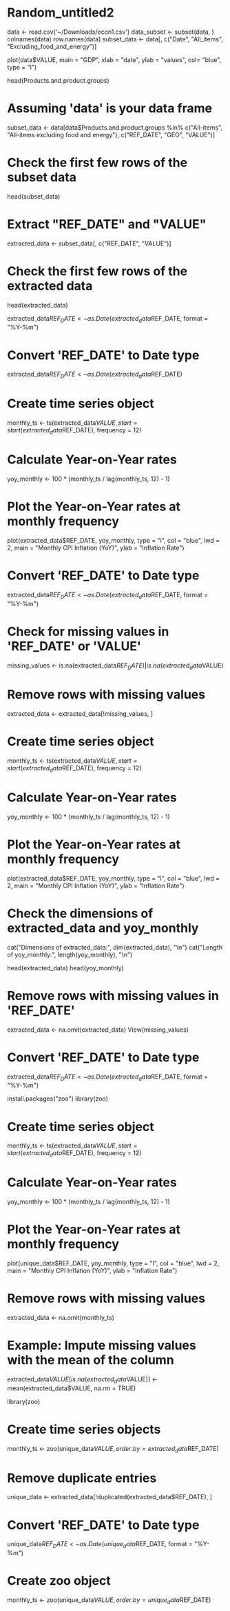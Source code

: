 # Random_untitled2
data <- read.csv('~/Downloads/econ1.csv')
data_subset <- subset(data, )
colnames(data)
row.names(data)
subset_data <- data[, c("Date", "All_items", "Excluding_food_and_energy")]

plot(data$VALUE, main = "GDP", xlab = "date", ylab = "values", col= "blue", type = "l")

head(Products.and.product.groups)

# Assuming 'data' is your data frame
subset_data <- data[data$Products.and.product.groups %in% c("All-items", "All-items excluding food and energy"), c("REF_DATE", "GEO", "VALUE")]

# Check the first few rows of the subset data
head(subset_data)

# Extract "REF_DATE" and "VALUE"
extracted_data <- subset_data[, c("REF_DATE", "VALUE")]


# Check the first few rows of the extracted data
head(extracted_data)

extracted_data$REF_DATE <- as.Date(extracted_data$REF_DATE, format = "%Y-%m")



# Convert 'REF_DATE' to Date type
extracted_data$REF_DATE <- as.Date(extracted_data$REF_DATE)

# Create time series object
monthly_ts <- ts(extracted_data$VALUE, start = start(extracted_data$REF_DATE), frequency = 12)

# Calculate Year-on-Year rates
yoy_monthly <- 100 * (monthly_ts / lag(monthly_ts, 12) - 1)

# Plot the Year-on-Year rates at monthly frequency
plot(extracted_data$REF_DATE, yoy_monthly, type = "l", col = "blue", lwd = 2, main = "Monthly CPI Inflation (YoY)", ylab = "Inflation Rate")


# Convert 'REF_DATE' to Date type
extracted_data$REF_DATE <- as.Date(extracted_data$REF_DATE, format = "%Y-%m")

# Check for missing values in 'REF_DATE' or 'VALUE'
missing_values <- is.na(extracted_data$REF_DATE) | is.na(extracted_data$VALUE)

# Remove rows with missing values
extracted_data <- extracted_data[!missing_values, ]

# Create time series object
monthly_ts <- ts(extracted_data$VALUE, start = start(extracted_data$REF_DATE), frequency = 12)

# Calculate Year-on-Year rates
yoy_monthly <- 100 * (monthly_ts / lag(monthly_ts, 12) - 1)

# Plot the Year-on-Year rates at monthly frequency
plot(extracted_data$REF_DATE, yoy_monthly, type = "l", col = "blue", lwd = 2, main = "Monthly CPI Inflation (YoY)", ylab = "Inflation Rate")


# Check the dimensions of extracted_data and yoy_monthly
cat("Dimensions of extracted_data:", dim(extracted_data), "\n")
cat("Length of yoy_monthly:", length(yoy_monthly), "\n")


head(extracted_data)
head(yoy_monthly)


# Remove rows with missing values in 'REF_DATE'
extracted_data <- na.omit(extracted_data)
View(missing_values)

# Convert 'REF_DATE' to Date type
extracted_data$REF_DATE <- as.Date(extracted_data$REF_DATE, format = "%Y-%m")

install.packages("zoo")
library(zoo)

# Create time series object
monthly_ts <- ts(extracted_data$VALUE, start = start(extracted_data$REF_DATE), frequency = 12)

# Calculate Year-on-Year rates
yoy_monthly <- 100 * (monthly_ts / lag(monthly_ts, 12) - 1)

# Plot the Year-on-Year rates at monthly frequency
plot(unique_data$REF_DATE, yoy_monthly, type = "l", col = "blue", lwd = 2, main = "Monthly CPI Inflation (YoY)", ylab = "Inflation Rate")

# Remove rows with missing values
extracted_data <- na.omit(monthly_ts)

# Example: Impute missing values with the mean of the column
extracted_data$VALUE[is.na(extracted_data$VALUE)] <- mean(extracted_data$VALUE, na.rm = TRUE)

library(zoo)
# Create time series objects
monthly_ts <- zoo(unique_data$VALUE, order.by = extracted_data$REF_DATE)



# Remove duplicate entries
unique_data <- extracted_data[!duplicated(extracted_data$REF_DATE), ]

# Convert 'REF_DATE' to Date type
unique_data$REF_DATE <- as.Date(unique_data$REF_DATE, format = "%Y-%m")

# Create zoo object
monthly_ts <- zoo(unique_data$VALUE, order.by = unique_data$REF_DATE)





